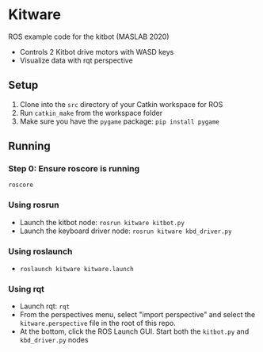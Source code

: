 # Kitware

ROS example code for the kitbot (MASLAB 2020)

* Controls 2 Kitbot drive motors with WASD keys
* Visualize data with rqt perspective

## Setup
1. Clone into the `src` directory of your Catkin workspace for ROS
2. Run `catkin_make` from the workspace folder
3. Make sure you have the `pygame` package: `pip install pygame`

## Running

### Step 0: Ensure roscore is running
`roscore`

### Using rosrun
* Launch the kitbot node: `rosrun kitware kitbot.py`
* Launch the keyboard driver node: `rosrun kitware kbd_driver.py`

### Using roslaunch
* `roslaunch kitware kitware.launch`

### Using rqt
* Launch rqt: `rqt`
* From the perspectives menu, select "import perspective" and select the `kitware.perspective` file in the root of this repo.
* At the bottom, click the ROS Launch GUI. Start both the `kitbot.py` and `kbd_driver.py` nodes
